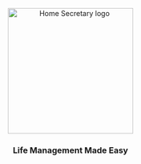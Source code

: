 <p align="center">
  <a href="https://matericious.com/">
    <img src="https://user-images.githubusercontent.com/10896657/89103439-00eeb380-d3e0-11ea-9539-adab2f5306b3.png" alt="Home Secretary logo" height="250">
  </a>
  <h3 align="center">Life Management Made Easy</h3>
</p>
